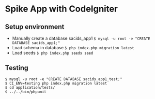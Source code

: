 # Spike App with CodeIgniter

## Setup environment

* Manually create a database sacids_app1
  `$ mysql -u root -e "CREATE DATABASE sacids_app1;"`
* Load schema in database
  `$ php index.php migration latest`
* Load seeds
  `$ php index.php seeds seed`

## Testing

```
$ mysql -u root -e "CREATE DATABASE sacids_app1_test;"
$ CI_ENV=testing php index.php migration latest
$ cd application/tests/
$ ../../bin/phpunit
```
